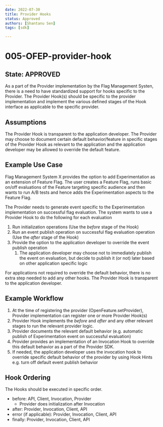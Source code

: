 ```yaml
---
date: 2022-07-30
title: Provider Hooks
status: Approved
authors: [Shantanu Sen]
tags: [sdk]

---
```

# 005-OFEP-provider-hook

## State: APPROVED

As a part of the Provider implementation by the Flag Management Systen, there is a need to have standardized support for hooks specific to the Provider. The 
Provider Hook(s) should be specific to the provider implementation and implement the various defined stages of the Hook interface as applicable to the 
specific provider. 

## Assumptions

The Provider Hook is transparent to the application developer. The Provider may choose to document certain default behavior/feature in specific stages of the 
Provider Hook as relevant to the application and the application developer may be allowed to override the default feature. 

## Example Use Case

Flag Management System X provides the option to add Experimentation as an extension of Feature Flag. The user creates a Feature Flag, runs basic on/off 
evaluations of the Feature targeting specific audience and then wants to run A/B tests and hence adds the Experimentation aspects to the Feature Flag.

The Provider needs to generate event specific to the Experimentation implementation  on successful flag evaluation. The system wants to use a Provider Hook 
to do the following for each evaluation  
1. Run initialization operations (Use the _before_ stage of the Hook)
2. Run an event publish operation on successful flag evaluation operation (Use the _after_ stage of the Hook)
3. Provide the option to the application developer to override the event publish operation 
   1. The application developer may choose not to immediately publish the event on evaluation, but decide to publish it (or not) later based on other 
      application specific logic

For applications not required to override the default behavior, there is no extra step needed to add any other hooks. The Provider Hook is transparent to 
the application developer.

## Example Workflow

1. At the time of registering the provider (OpenFeature.setProvider), Provider implementation can register one or more Provider Hook(s)
2. Provider Hook implements the _before_ and _after_ and any other relevant stages to run the relevant provider logic.
3. Provider documents the relevant default behavior (e.g. automatic publish of Experimentation event on successful evaluation)
4. Provider provides an implementation of an Invocation Hook to override this default behavior as a part of the Provider SDK. 
5. If needed, the application developer uses the invocation hook to override specific default behavior of the provider by using Hook Hints e.g. turn off 
   default event publish behavior

## Hook Ordering

The Hooks should be executed in specific order.

* before: API, Client, Invocation, Provider
  * Provider does initialization after Invocation
* after: Provider, Invocation, Client, API  
* error (if applicable): Provider, Invocation, Client, API
* finally: Provider, Invocation, Client, API

